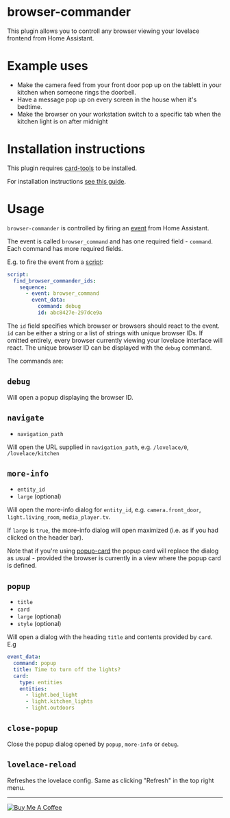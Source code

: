 browser-commander
=================

This plugin allows you to controll any browser viewing your lovelace frontend from Home Assistant.

# Example uses

- Make the camera feed from your front door pop up on the tablett in your kitchen when someone rings the doorbell.
- Have a message pop up on every screen in the house when it's bedtime.
- Make the browser on your workstation switch to a specific tab when the kitchen light is on after midnight

# Installation instructions

This plugin requires [card-tools](https://github.com/thomasloven/lovelace-card-tools) to be installed.

For installation instructions [see this guide](https://github.com/thomasloven/hass-config/wiki/Lovelace-Plugins).

# Usage

`browser-commander` is controlled by firing an [event](https://www.home-assistant.io/docs/configuration/events/) from Home Assistant.

The event is called `browser_command` and has one required field - `command`. Each command has more required fields.

E.g. to fire the event from a [script](https://www.home-assistant.io/docs/scripts/):
```yaml
script:
  find_browser_commander_ids:
    sequence:
      - event: browser_command
        event_data:
          command: debug
          id: abc8427e-297dce9a
```

The `id` field specifies which browser or browsers should react to the event. `id` can be either a string or a list of strings with unique browser IDs. If omitted entirely, every browser currently viewing your lovelace interface will react. The unique browser ID can be displayed with the `debug` command.

The commands are:

## `debug`

Will open a popup displaying the browser ID.

## `navigate`

- `navigation_path`

Will open the URL supplied in `navigation_path`, e.g. `/lovelace/0`, `/lovelace/kitchen`

## `more-info`

- `entity_id`
- `large` (optional)

Will open the more-info dialog for `entity_id`, e.g. `camera.front_door`, `light.living_room`, `media_player.tv`.

If `large` is `true`, the more-info dialog will open maximized (i.e. as if you had clicked on the header bar).

Note that if you're using [popup-card](https://github.com/thomasloven/lovelace-popup-card) the popup card will replace the dialog as usual - provided the browser is currently in a view where the popup card is defined.

## `popup`

- `title`
- `card`
- `large` (optional)
- `style` (optional)

Will open a dialog with the heading `title` and contents provided by `card`.
E.g
```yaml
event_data:
  command: popup
  title: Time to turn off the lights?
  card:
    type: entities
    entities:
      - light.bed_light
      - light.kitchen_lights
      - light.outdoors
```

## `close-popup`

Close the popup dialog opened by `popup`, `more-info` or `debug`.

## `lovelace-reload`
Refreshes the lovelace config. Same as clicking "Refresh" in the top right menu.

---
<a href="https://www.buymeacoffee.com/uqD6KHCdJ" target="_blank"><img src="https://www.buymeacoffee.com/assets/img/custom_images/white_img.png" alt="Buy Me A Coffee" style="height: auto !important;width: auto !important;" ></a>
